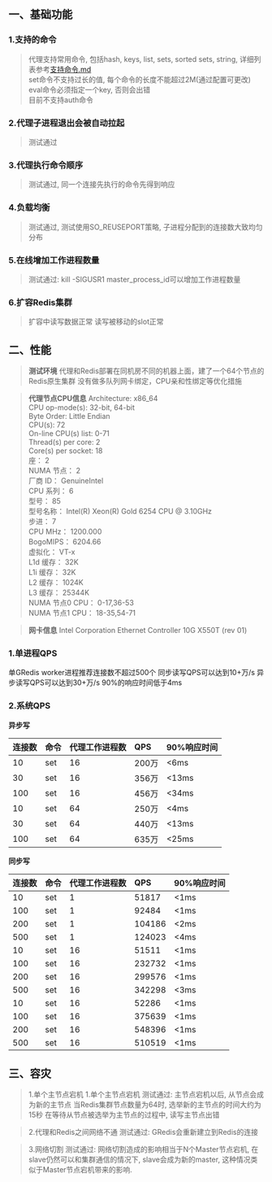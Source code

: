 ## 一、基础功能
### 1.支持的命令
> 代理支持常用命令, 包括hash, keys, list, sets, sorted sets, string, 详细列表参考[支持命令.md](https://github.com/chaohona/redis-proxy/blob/master/documents/%E6%94%AF%E6%8C%81%E5%91%BD%E4%BB%A4.md)<br/>
set命令不支持过长的值, 每个命令的长度不能超过2M(通过配置可更改)<br/>
eval命令必须指定一个key, 否则会出错<br/>
目前不支持auth命令<br/>
### 2.代理子进程退出会被自动拉起
> 测试通过
### 3.代理执行命令顺序
> 测试通过, 同一个连接先执行的命令先得到响应
### 4.负载均衡
> 测试通过, 测试使用SO_REUSEPORT策略, 子进程分配到的连接数大致均匀分布
### 5.在线增加工作进程数量
> 测试通过: kill -SIGUSR1 master_process_id可以增加工作进程数量
### 6.扩容Redis集群
> 扩容中读写数据正常
读写被移动的slot正常

## 二、性能
> **测试环境**
代理和Redis部署在同机房不同的机器上面，建了一个64个节点的Redis原生集群
没有做多队列网卡绑定，CPU亲和性绑定等优化措施

> **代理节点CPU信息**
Architecture:          x86_64<br/>
CPU op-mode(s):        32-bit, 64-bit<br/>
Byte Order:            Little Endian<br/>
CPU(s):                72<br/>
On-line CPU(s) list:   0-71<br/>
Thread(s) per core:    2<br/>
Core(s) per socket:    18<br/>
座：                 2<br/>
NUMA 节点：         2<br/>
厂商 ID：           GenuineIntel<br/>
CPU 系列：          6<br/>
型号：              85<br/>
型号名称：        Intel(R) Xeon(R) Gold 6254 CPU @ 3.10GHz<br/>
步进：              7<br/>
CPU MHz：             1200.000<br/>
BogoMIPS：            6204.66<br/>
虚拟化：           VT-x<br/>
L1d 缓存：          32K<br/>
L1i 缓存：          32K<br/>
L2 缓存：           1024K<br/>
L3 缓存：           25344K<br/>
NUMA 节点0 CPU：    0-17,36-53<br/>
NUMA 节点1 CPU：    18-35,54-71<br/>

> **网卡信息**
Intel Corporation Ethernet Controller 10G X550T (rev 01)

### 1.单进程QPS
单GRedis worker进程推荐连接数不超过500个
同步读写QPS可以达到10+万/s
异步读写QPS可以达到30+万/s
90%的响应时间低于4ms
### 2.系统QPS
**异步写**

| 连接数 | 命令 | 代理工作进程数 | QPS | 90%响应时间 |
| :---- | :---- | :---- | :---- | :---- |
| 10 | set | 16 | 200万 | <6ms |
| 30 | set | 16 | 356万 | <13ms |
| 100 | set | 16 | 456万 | <34ms |
| 10 | set | 64 | 250万 | <4ms |
| 30 | set | 64 | 440万 | <13ms |
| 100 | set | 64 | 635万 | <25ms |

**同步写**

| 连接数 | 命令 | 代理工作进程数 | QPS | 90%响应时间 |
| ---- | :---- | :---- | :---- | :---- |
| 10 | set | 1 | 51817 | <1ms |
| 100 | set | 1 | 92484 | <1ms |
| 200 | set | 1 | 104186 | <2ms |
| 500 | set | 1 | 124023 | <4ms |
| 10 | set | 16 | 51511 | <1ms |
| 100 | set | 16 | 232732 | <1ms |
| 200 | set | 16 | 299576 | <1ms |
| 500 | set | 16 | 342298 | <3ms |
| 10 | set | 16 | 52286 | <1ms |
| 100 | set | 16 | 375639 | <1ms |
| 200 | set | 16 | 548396 | <1ms |
| 500 | set | 16 | 510519 | <1ms |

## 三、容灾
> 1.单个主节点宕机
1.单个主节点宕机
测试通过: 主节点宕机以后, 从节点会成为新的主节点
当Redis集群节点数量为64时, 选举新的主节点的时间大约为15秒
在等待从节点被选举为主节点的过程中, 读写主节点出错

> 2.代理和Redis之间网络不通
测试通过: GRedis会重新建立到Redis的连接

> 3.网络切割
测试通过: 网络切割造成的影响相当于N个Master节点宕机, 在slave仍然可以和集群通信的情况下, slave会成为新的master, 这种情况类似于Master节点宕机带来的影响.
